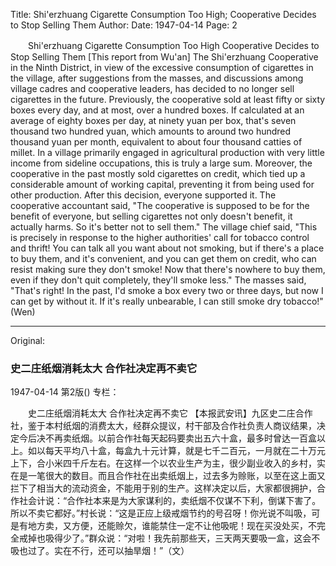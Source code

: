 Title: Shi'erzhuang Cigarette Consumption Too High; Cooperative Decides to Stop Selling Them
Author:
Date: 1947-04-14
Page: 2

　　Shi'erzhuang Cigarette Consumption Too High
    Cooperative Decides to Stop Selling Them
    [This report from Wu'an] The Shi'erzhuang Cooperative in the Ninth District, in view of the excessive consumption of cigarettes in the village, after suggestions from the masses, and discussions among village cadres and cooperative leaders, has decided to no longer sell cigarettes in the future. Previously, the cooperative sold at least fifty or sixty boxes every day, and at most, over a hundred boxes. If calculated at an average of eighty boxes per day, at ninety yuan per box, that's seven thousand two hundred yuan, which amounts to around two hundred thousand yuan per month, equivalent to about four thousand catties of millet. In a village primarily engaged in agricultural production with very little income from sideline occupations, this is truly a large sum. Moreover, the cooperative in the past mostly sold cigarettes on credit, which tied up a considerable amount of working capital, preventing it from being used for other production. After this decision, everyone supported it. The cooperative accountant said, "The cooperative is supposed to be for the benefit of everyone, but selling cigarettes not only doesn't benefit, it actually harms. So it's better not to sell them." The village chief said, "This is precisely in response to the higher authorities' call for tobacco control and thrift! You can talk all you want about not smoking, but if there's a place to buy them, and it's convenient, and you can get them on credit, who can resist making sure they don't smoke! Now that there's nowhere to buy them, even if they don't quit completely, they'll smoke less." The masses said, "That's right! In the past, I'd smoke a box every two or three days, but now I can get by without it. If it's really unbearable, I can still smoke dry tobacco!" (Wen)



<hr /> 

Original: 


### 史二庄纸烟消耗太大  合作社决定再不卖它

1947-04-14
第2版()
专栏：

　　史二庄纸烟消耗太大
    合作社决定再不卖它
    【本报武安讯】九区史二庄合作社，鉴于本村纸烟的消费太大，经群众提议，村干部及合作社负责人商议结果，决定今后决不再卖纸烟。以前合作社每天起码要卖出五六十盒，最多时曾达一百盒以上。如以每天平均八十盒，每盒九十元计算，就是七千二百元，一月就在二十万元上下，合小米四千斤左右。在这样一个以农业生产为主，很少副业收入的乡村，实在是一笔很大的数目。而且合作社在出卖纸烟上，过去多为赊账，以至在这上面又拦下了相当大的流动资金，不能用于别的生产。这样决定以后，大家都很拥护，合作社会计说：“合作社本来是为大家谋利的，卖纸烟不仅谋不下利，倒谋下害了。所以不卖它都好。”村长说：“这是正应上级戒烟节约的号召呀！你光说不叫吸，可是有地方卖，又方便，还能赊欠，谁能禁住一定不让他吸呢！现在买没处买，不完全戒掉也吸得少了。”群众说：“对啦！我先前那些天，三天两天要吸一盒，这会不吸也过了。实在不行，还可以抽旱烟！”（文）
